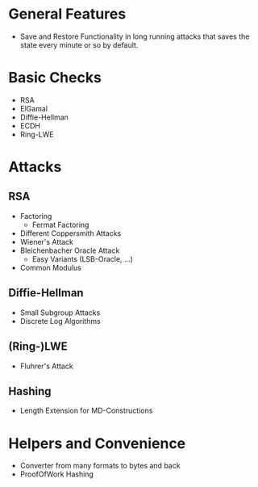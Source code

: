 # General Features

* Save and Restore Functionality in long running attacks that saves the state
  every minute or so by default.

# Basic Checks

* RSA
* ElGamal
* Diffie-Hellman
* ECDH
* Ring-LWE

# Attacks
## RSA
* Factoring
	* Fermat Factoring
* Different Coppersmith Attacks
* Wiener's Attack
* Bleichenbacher Oracle Attack
	* Easy Variants (LSB-Oracle, ...)
* Common Modulus

## Diffie-Hellman
* Small Subgroup Attacks
* Discrete Log Algorithms

## (Ring-)LWE
* Fluhrer's Attack

## Hashing
* Length Extension for MD-Constructions

# Helpers and Convenience
* Converter from many formats to bytes and back
* ProofOfWork Hashing

